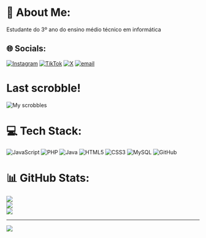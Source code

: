 # 💫 About Me:
Estudante do 3º ano do ensino médio técnico em informática


## 🌐 Socials:
[![Instagram](https://img.shields.io/badge/Instagram-%23E4405F.svg?logo=Instagram&logoColor=white)](https://instagram.com/dborbab) [![TikTok](https://img.shields.io/badge/TikTok-%23000000.svg?logo=TikTok&logoColor=white)](https://tiktok.com/@dborbab) [![X](https://img.shields.io/badge/X-black.svg?logo=X&logoColor=white)](https://x.com/abacaxiiassado) [![email](https://img.shields.io/badge/Email-D14836?logo=gmail&logoColor=white)](mailto:juliadeborbabarros@gmail.com) 
# Last scrobble!
![My scrobbles](https://lastfm-recently-played.vercel.app/api?user=ulhaa&count=1&bg_color=2e2e2e&header_style=compact&footer_style=compact_stats&border_radius=3&width=300)
# 💻 Tech Stack:
![JavaScript](https://img.shields.io/badge/javascript-%23323330.svg?style=for-the-badge&logo=javascript&logoColor=%23F7DF1E) ![PHP](https://img.shields.io/badge/php-%23777BB4.svg?style=for-the-badge&logo=php&logoColor=white) ![Java](https://img.shields.io/badge/java-%23ED8B00.svg?style=for-the-badge&logo=openjdk&logoColor=white) ![HTML5](https://img.shields.io/badge/html5-%23E34F26.svg?style=for-the-badge&logo=html5&logoColor=white) ![CSS3](https://img.shields.io/badge/css3-%231572B6.svg?style=for-the-badge&logo=css3&logoColor=white) ![MySQL](https://img.shields.io/badge/mysql-4479A1.svg?style=for-the-badge&logo=mysql&logoColor=white) ![GitHub](https://img.shields.io/badge/github-%23121011.svg?style=for-the-badge&logo=github&logoColor=white)
# 📊 GitHub Stats:
![](https://github-readme-stats.vercel.app/api?username=dborbab&theme=dark&hide_border=false&include_all_commits=false&count_private=false)<br/>
![](https://nirzak-streak-stats.vercel.app/?user=dborbab&theme=dark&hide_border=false)<br/>
![](https://github-readme-stats.vercel.app/api/top-langs/?username=dborbab&theme=dark&hide_border=false&include_all_commits=false&count_private=false&layout=compact)

---
[![](https://visitcount.itsvg.in/api?id=dborbab&icon=0&color=0)](https://visitcount.itsvg.in)

<!-- Proudly created with GPRM ( https://gprm.itsvg.in ) -->
